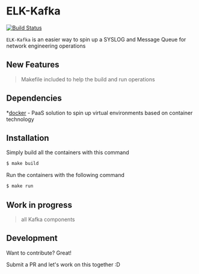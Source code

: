 # ELK-Kafka

[![Build Status](https://travis-ci.org/joemccann/dillinger.svg?branch=master)](https://travis-ci.org/joemccann/dillinger)

`ELK-Kafka` is an easier way to spin up a SYSLOG and Message Queue for network engineering operations

## New Features

> Makefile included to help the build and run operations

## Dependencies

*[docker](https://www.docker.com/) - PaaS solution to spin up virtual environments based on container technology

## Installation

Simply build all the containers with this command

```sh
$ make build
```

Run the containers with the following command

```sh
$ make run
```

## Work in progress

> all Kafka components

## Development

Want to contribute? Great!

Submit a PR and let's work on this together :D
